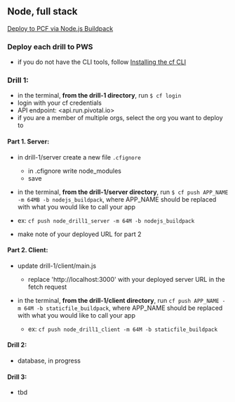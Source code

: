 ## Node, full stack
[Deploy to PCF via Node.js Buildpack](https://docs.run.pivotal.io/buildpacks/node/index.html)

### Deploy each drill to PWS
- if you do not have the CLI tools,
follow [Installing the cf CLI ](https://docs.cloudfoundry.org/cf-cli/install-go-cli.html)


### Drill 1:
- in the terminal, **from the drill-1 directory**, run `$ cf login`
- login with your cf credentials
- API endpoint: <api.run.pivotal.io>
- if you are a member of multiple orgs, select the org you want to deploy to


#### Part 1. Server:  
- in drill-1/server create a new file `.cfignore`
  - in .cfignore write node_modules
  - save

  
- in the terminal, **from the drill-1/server directory**,
run `$ cf push APP_NAME -m 64MB -b nodejs_buildpack`,
where APP_NAME should be replaced with what you would like to call your app
- ex: `cf push node_drill1_server -m 64M -b nodejs_buildpack`
- make note of your deployed URL for part 2


#### Part 2. Client:
- update drill-1/client/main.js
  - replace 'http://localhost:3000' with your deployed server URL in the fetch request


- in the terminal, **from the drill-1/client directory**, run `cf push APP_NAME -m 64M -b staticfile_buildpack`, where APP_NAME should be replaced with what you would like to call your app
  - ex: `cf push node_drill1_client -m 64M -b staticfile_buildpack`



#### Drill 2:
- database, in progress


#### Drill 3:
  - tbd
